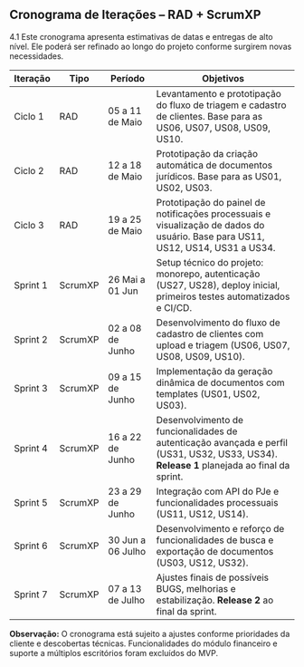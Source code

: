 ## Cronograma de Iterações – RAD + ScrumXP

4.1 Este cronograma apresenta estimativas de datas e entregas de alto nível. Ele poderá ser refinado ao longo do projeto conforme surgirem novas necessidades.

| Iteração | Tipo    | Período           | Objetivos                                                                                                                                  |
| -------- | ------- | ----------------- | ------------------------------------------------------------------------------------------------------------------------------------------ |
| Ciclo 1  | RAD     | 05 a 11 de Maio   | Levantamento e prototipação do fluxo de triagem e cadastro de clientes. Base para as US06, US07, US08, US09, US10.                         |
| Ciclo 2  | RAD     | 12 a 18 de Maio   | Prototipação da criação automática de documentos jurídicos. Base para as US01, US02, US03.                                                 |
| Ciclo 3  | RAD     | 19 a 25 de Maio   | Prototipação do painel de notificações processuais e visualização de dados do usuário. Base para US11, US12, US14, US31 a US34.            |
| Sprint 1 | ScrumXP | 26 Mai a 01 Jun   | Setup técnico do projeto: monorepo, autenticação (US27, US28), deploy inicial, primeiros testes automatizados e CI/CD.                     |
| Sprint 2 | ScrumXP | 02 a 08 de Junho  | Desenvolvimento do fluxo de cadastro de clientes com upload e triagem (US06, US07, US08, US09, US10).                                      |
| Sprint 3 | ScrumXP | 09 a 15 de Junho  | Implementação da geração dinâmica de documentos com templates (US01, US02, US03).                                                          |
| Sprint 4 | ScrumXP | 16 a 22 de Junho  | Desenvolvimento de funcionalidades de autenticação avançada e perfil (US31, US32, US33, US34). **Release 1** planejada ao final da sprint. |
| Sprint 5 | ScrumXP | 23 a 29 de Junho  | Integração com API do PJe e funcionalidades processuais (US11, US12, US14).                                                                |
| Sprint 6 | ScrumXP | 30 Jun a 06 Julho | Desenvolvimento e reforço de funcionalidades de busca e exportação de documentos (US03, US12, US32).                                       |
| Sprint 7 | ScrumXP | 07 a 13 de Julho  | Ajustes finais de possíveis BUGS, melhorias e estabilização. **Release 2** ao final da sprint.                                             |

**Observação:** O cronograma está sujeito a ajustes conforme prioridades da cliente e descobertas técnicas. Funcionalidades do módulo financeiro e suporte a múltiplos escritórios foram excluídos do MVP.
